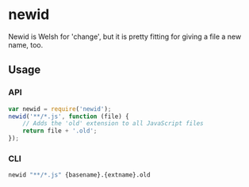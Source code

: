 # newid
Newid is Welsh for 'change', but it is pretty fitting for giving a file a new name, too.

## Usage

### API
```javascript
var newid = require('newid');
newid('**/*.js', function (file) {
	// Adds the 'old' extension to all JavaScript files
	return file + '.old';
});
```
### CLI
```bash
newid "**/*.js" {basename}.{extname}.old
```
